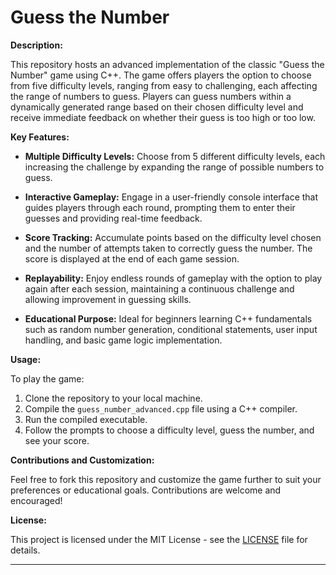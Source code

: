 # Guess the Number

**Description:**

This repository hosts an advanced implementation of the classic "Guess the Number" game using C++. The game offers players the option to choose from five difficulty levels, ranging from easy to challenging, each affecting the range of numbers to guess. Players can guess numbers within a dynamically generated range based on their chosen difficulty level and receive immediate feedback on whether their guess is too high or too low.

**Key Features:**

- **Multiple Difficulty Levels:** Choose from 5 different difficulty levels, each increasing the challenge by expanding the range of possible numbers to guess.
  
- **Interactive Gameplay:** Engage in a user-friendly console interface that guides players through each round, prompting them to enter their guesses and providing real-time feedback.

- **Score Tracking:** Accumulate points based on the difficulty level chosen and the number of attempts taken to correctly guess the number. The score is displayed at the end of each game session.

- **Replayability:** Enjoy endless rounds of gameplay with the option to play again after each session, maintaining a continuous challenge and allowing improvement in guessing skills.

- **Educational Purpose:** Ideal for beginners learning C++ fundamentals such as random number generation, conditional statements, user input handling, and basic game logic implementation.

**Usage:**

To play the game:
1. Clone the repository to your local machine.
2. Compile the `guess_number_advanced.cpp` file using a C++ compiler.
3. Run the compiled executable.
4. Follow the prompts to choose a difficulty level, guess the number, and see your score.

**Contributions and Customization:**

Feel free to fork this repository and customize the game further to suit your preferences or educational goals. Contributions are welcome and encouraged!

**License:**

This project is licensed under the MIT License - see the [LICENSE](LICENSE) file for details.

---

